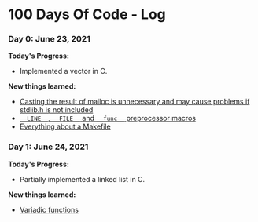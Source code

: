 # 100 Days Of Code - Log

### Day 0: June 23, 2021

**Today's Progress:**
- Implemented a vector in C.

**New things learned:**
- [Casting the result of malloc is unnecessary and may cause problems if stdlib.h is not included](https://stackoverflow.com/questions/605845/do-i-cast-the-result-of-malloc)
- [`__LINE__`, `__FILE__` and `__func__` preprocessor macros](https://www.lemoda.net/c/line-file-func/)
- [Everything about a Makefile](https://ftp.gnu.org/old-gnu/Manuals/make-3.79.1/html_chapter/make_8.html)

### Day 1: June 24, 2021

**Today's Progress:**
- Partially implemented a linked list in C.

**New things learned:**
- [Variadic functions](https://en.cppreference.com/w/c/variadic)